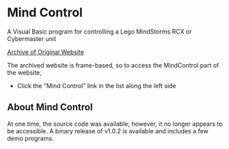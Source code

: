 # Mind Control
A Visual Basic program for controlling a Lego MindStorms RCX or Cybermaster unit

[Archive of Original Website](http://web.archive.org/web/20020803004941/http://homepages.svc.fcj.hvu.nl/brok/legomind/robo/)

The archived website is frame-based, so to access the MindControl part of the website,
* Click the "Mind Control" link in the list along the left side

## About Mind Control
At one time, the source code was available; however, it no longer appears to be accessible.
A binary release of v1.0.2 is available and includes a few demo programs.
